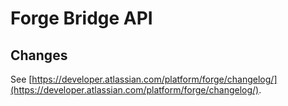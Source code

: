 # Forge Bridge API

## Changes
See [https://developer.atlassian.com/platform/forge/changelog/](https://developer.atlassian.com/platform/forge/changelog/).
